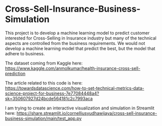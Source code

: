 # Cross-Sell-Insurance-Business-Simulation
This project is to develop a machine learning model to predict customer interested for Cross-Selling in Insurance industry but many of the technical aspects are controlled from the business requirements. We would not develop a machine learning model that predict the best, but the model that adhere to business.

The dataset coming from Kaggle here: https://www.kaggle.com/anmolkumar/health-insurance-cross-sell-prediction

The article related to this code is here: https://towardsdatascience.com/how-to-set-technical-metrics-data-science-project-for-business-7e77084448a4?sk=350607927d24bcde564181c2c7993aca

I am trying to create an interactive visualization and simulation in Streamlit here: https://share.streamlit.io/cornelliusyudhawijaya/cross-sell-insurance-business-simulation/main/test_app.py
